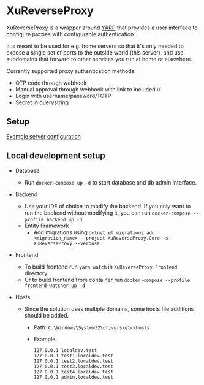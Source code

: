 # XuReverseProxy

XuReverseProxy is a wrapper around [YARP](https://github.com/microsoft/reverse-proxy) that provides a user interface to configure proxies with configurable authentication.

It is meant to be used for e.g. home servers so that it's only needed to expose a single set of ports to the outside world (this server), and use subdomains that forward to other services you run at home or elsewhere.

Currently supported proxy authentication methods:

* OTP code through webhook
* Manual approval through webhook with link to included ui
* Login with username/password/TOTP
* Secret in querystring

## Setup

[Example server configuration](Docker/prod-example/README.md)

## Local development setup

* Database
  * Run `docker-compose up -d` to start database and db admin interface.

* Backend
  * Use your IDE of choice to modify the backend. If you only want to run the backend without modifying it, you can run `docker-compose --profile backend up -d`.
  * Entity Framework
    * Add migrations using `dotnet ef migrations add <migration_name> --project XuReverseProxy.Core -s XuReverseProxy --verbose`
  
* Frontend
  * To build frontend run `yarn watch` in `XuReverseProxy.Frontend` directory.
  * Or to build frontend from container run `docker-compose --profile frontend-watcher up -d`

* Hosts
  * Since the solution uses multiple domains, some hosts file additions should be added.
    * Path: `C:\Windows\System32\drivers\etc\hosts`
    * Example:

        ```hosts
        127.0.0.1 localdev.test
        127.0.0.1 test1.localdev.test
        127.0.0.1 test2.localdev.test
        127.0.0.1 test3.localdev.test
        127.0.0.1 test4.localdev.test
        127.0.0.1 admin.localdev.test
        ```
